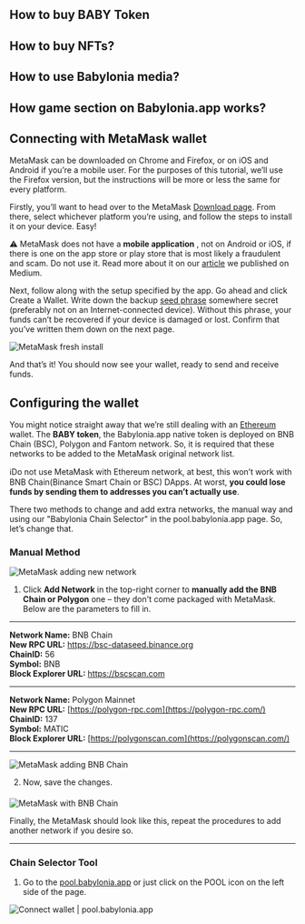 ## How to buy BABY Token


## How to buy NFTs?


## How to use Babylonia media?


## How game section on Babylonia.app works?



## Connecting with MetaMask wallet

MetaMask can be downloaded on Chrome and Firefox, or on iOS and Android if you’re a mobile user. For the purposes of this tutorial, we’ll use the Firefox version, but the instructions will be more or less the same for every platform.

Firstly, you’ll want to head over to the MetaMask [Download page](https://metamask.io/download.html). From there, select whichever platform you’re using, and follow the steps to install it on your device. Easy!

:warning: MetaMask does not have a  **mobile application** , not on Android or iOS, if there is one on the app store or play store that is most likely a fraudulent and scam. Do not use it. Read more about it on our [article](https://appbabylonia.medium.com/safety-tips-for-cryptocurrency-users-ver-001-9d5ad2e86632) we published on Medium.

Next, follow along with the setup specified by the app. Go ahead and click Create a Wallet. Write down the backup [seed phrase](https://academy.binance.com/en/glossary/seed-phrase) somewhere secret (preferably not on an Internet-connected device). Without this phrase, your funds can’t be recovered if your device is damaged or lost. Confirm that you’ve written them down on the next page.

![MetaMask fresh install](https://github.com/babyloniaapp/docs/blob/ad5394664ed7b14b03a2bd4166cc28f6fdfa99e8/assets/screenshot/Screenshot-MetaMask-01.png)


And that’s it! You should now see your wallet, ready to send and receive funds.




## Configuring the wallet

You might notice straight away that we’re still dealing with an [Ethereum](https://academy.binance.com/en/articles/what-is-ethereum) wallet. The **BABY token**, the Babylonia.app native token is deployed on BNB Chain (BSC), Polygon and Fantom network. So, it is required that these networks to be added to the MetaMask original network list. 


ℹ️Do not use MetaMask with Ethereum network, at best, this won’t work with BNB Chain(Binance Smart Chain or BSC) DApps. At worst, **you could lose funds by sending them to addresses you can’t actually use**.

There two methods to change and add extra networks, the manual way and using our "Babylonia Chain Selector" in the pool.babylonia.app page. So, let’s change that. 

### Manual Method



![MetaMask adding new network](https://github.com/babyloniaapp/docs/blob/dcb06a8e293e868759615b41539e223139fb1769/assets/screenshot/Screenshot-MetaMask-02.png)

1. Click **Add Network** in the top-right corner to **manually add the BNB Chain or Polygon** one – they don't come packaged with MetaMask. Below are the parameters to fill in.

---

**Network Name:** BNB Chain \
**New RPC URL:** https://bsc-dataseed.binance.org \
**ChainID:** 56 \
**Symbol:** BNB \
**Block Explorer URL:** https://bscscan.com

---

**Network Name:** Polygon Mainnet \
**New RPC URL:** [https://polygon-rpc.com](https://polygon-rpc.com/) \
**ChainID:** 137 \
**Symbol:** MATIC \
**Block Explorer URL:** [https://polygonscan.com](https://polygonscan.com/)

---

![MetaMask adding BNB Chain](https://github.com/babyloniaapp/docs/blob/28e9e653663cb135abbcc2ccb02a5981d8cd9699/assets/screenshot/Screenshot-MetaMask-03.png)



2. Now, save the changes.


####

![MetaMask with BNB Chain](https://github.com/babyloniaapp/docs/blob/1bc52d7391d225c0bc46b91fced408ca696fb5cc/assets/screenshot/Screenshot-MetaMask-04.png)

Finally, the MetaMask should look like this, repeat the procedures to add another network if you desire so.

---

### Chain Selector Tool

1. Go to the [pool.babylonia.app](pool.babylonia.app) or just click on the POOL icon on the left side of the page.

![Connect wallet | pool.babylonia.app](https://github.com/babyloniaapp/docs/blob/99f4e8278cd1bd042eb9136513343e7db0292c95/assets/screenshot/Screenshot_pool.babylonia.app_ChainSelector-02.png)


